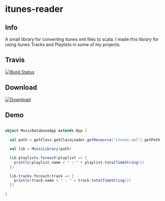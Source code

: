 # itunes-reader

## Info

A small library for converting itunes xml files to scala.
I made this library for using itunes Tracks and Playlists in some of my projects.

## Travis

[![Build Status](https://travis-ci.org/sfxcode/sapphire-core.svg?branch=master)](https://travis-ci.org/sfxcode/itunes-reader)

## Download

[ ![Download](https://api.bintray.com/packages/sfxcode/maven/itunes-reader/images/download.svg) ](https://bintray.com/sfxcode/maven/itunes-reader/_latestVersion)
## Demo

```scala

object MusicDatabaseApp extends App {
 
  val path = getClass.getClassLoader.getResource("itunes.xml").getPath

  val lib = MusicLibrary(path)

  lib.playlists.foreach(playlist => {
    println(playlist.name + " : " + playlist.totalTimeString())
  })

  lib.tracks.foreach(track => {
    println(track.name + " : " + track.totalTimeString())
  })

}


```
